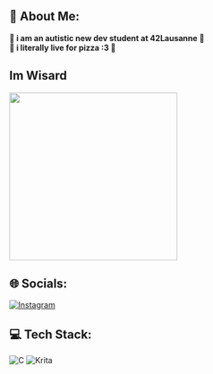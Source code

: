 ## 💫 About Me:
**💜 i am an autistic new dev student at 42Lausanne 💜**  
**🍕 i literally live for pizza :3 🍕**

## Im Wisard
<img src="https://media1.tenor.com/m/DwiFL0y9Vn4AAAAd/wizard-wizard-cat.gif" width="300">

## 🌐 Socials:
[![Instagram](https://img.shields.io/badge/Instagram-%23E4405F.svg?logo=Instagram&logoColor=white)](https://instagram.com/aless.pscp) 

## 💻 Tech Stack:
![C](https://img.shields.io/badge/c-%2300599C.svg?style=for-the-badge&logo=c&logoColor=white) ![Krita](https://img.shields.io/badge/Krita-203759?style=for-the-badge&logo=krita&logoColor=EEF37B)
